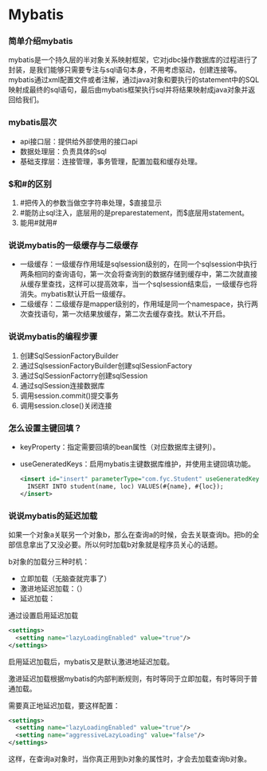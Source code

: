 # Mybatis

### 简单介绍mybatis

mybatis是一个持久层的半对象关系映射框架，它对jdbc操作数据库的过程进行了封装，是我们能够只需要专注与sql语句本身，不用考虑驱动，创建连接等。mybatis通过xml配置文件或者注解，通过java对象和要执行的statement中的SQL映射成最终的sql语句，最后由mybatis框架执行sql并将结果映射成java对象并返回给我们。

### mybatis层次

- api接口层：提供给外部使用的接口api
- 数据处理层：负责具体的sql
- 基础支撑层：连接管理，事务管理，配置加载和缓存处理。

### $和#的区别

1. #把传入的参数当做空字符串处理，$直接显示
2. #能防止sql注入，底层用的是preparestatement，而$底层用statement。
3. 能用#就用#

### 说说mybatis的一级缓存与二级缓存

- 一级缓存：一级缓存作用域是sqlsession级别的，在同一个sqlsession中执行两条相同的查询语句，第一次会将查询到的数据存储到缓存中，第二次就直接从缓存里查找，这样可以提高效率，当一个sqlsession结束后，一级缓存也将消失。mybatis默认开启一级缓存。
- 二级缓存：二级缓存是mapper级别的，作用域是同一个namespace，执行两次查找语句，第一次结果放缓存，第二次去缓存查找。默认不开启。

### 说说mybatis的编程步骤

1. 创建SqlSessionFactoryBuilder
2. 通过SqlsessionFactoryBuilder创建sqlSessionFactory
3. 通过SqlSessionFactorry创建sqlSession
4. 通过sqlSession连接数据库
5. 调用session.commit()提交事务
6. 调用session.close()关闭连接

### 怎么设置主键回填？

- keyProperty：指定需要回填的bean属性（对应数据库主键列）。

- useGeneratedKeys：启用mybatis主键数据库维护，并使用主键回填功能。

  ````xml
  <insert id="insert" parameterType="com.fyc.Student" useGeneratedKeys="ture" keyProperty="id">
    INSERT INTO student(name, loc) VALUES(#{name}, #{loc});
  </insert>
  ````

  

### 说说mybatis的延迟加载

如果一个对象a关联另一个对象b，那么在查询a的时候，会去关联查询b。把b的全部信息拿出了又没必要。所以何时加载b对象就是程序员关心的话题。

b对象的加载分三种时机：

- 立即加载（无脑查就完事了）
- 激进地延迟加载：（）
- 延迟加载：

通过设置启用延迟加载

````xml
<settings>
  <setting name="lazyLoadingEnabled" value="true"/>
</settings>
````

启用延迟加载后，mybatis又是默认激进地延迟加载。

激进延迟加载根据mybatis的内部判断规则，有时等同于立即加载，有时等同于普通加载。

需要真正地延迟加载，要这样配置：

`````xml
<settings>
  <setting name="lazyLoadingEnabled" value="true"/>
  <setting name="aggressiveLazyLoading" value="false"/>
</settings>
`````

这样，在查询a对象时，当你真正用到b对象的属性时，才会去加载查询b对象。